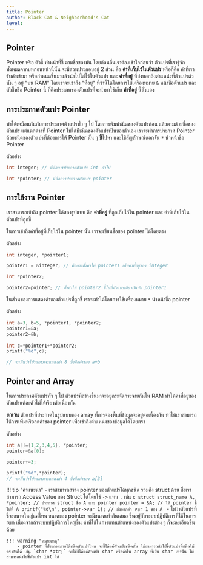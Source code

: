 ```yaml
---
title: Pointer
author: Black Cat & Neighborhood's Cat
level:
---
```


## Pointer

Pointer หรือ ตัวชี้ ทำหน้าที่ชี้ ตามชื่อของมัน โดยก่อนอื่นเราต้องเข้าใจก่อนว่า ตัวแปรที่เรารู้จักทั้งหมดจากบทก่อนหน้านี้นั้น จะมีส่วนประกอบอยู่ 2 ส่วน คือ **ค่าที่เก็บไว้ในตัวแปร** หรือก็คือ ค่าที่เรารับค่าเข้ามา หรือกำหนดขึ้นมาแล้วนำไปใส่ไว้ในตัวแปร และ **ค่าที่อยู่** ที่บ่งบอกถึงตำแหน่งที่ตัวแปรตัวนั้น ๆ อยู่ "บน RAM" โดยเราจะเข้าถึง "ที่อยู่" ที่ว่านี้ได้โดยการใส่เครื่องหมาย `&` หน้าชื่อตัวแปร และตัวชี้หรือ Pointer นี้ ก็คือประเภทของตัวแปรที่จะนำมาใช้เก็บ **ค่าที่อยู่** นี้นั่นเอง

## การประกาศตัวแปร Pointer

ทำได้เหมือนกันกับการประกาศตัวแปรทั่ว ๆ ไป โดยการพิมพ์ชนิดของตัวแปรก่อน แล้วตามด้วยชื่อของตัวแปร แต่แตกต่างที่ Pointer ไม่ได้มีชนิดของตัวแปรเป็นของตัวเอง เราจะทำการประกาศ Pointer ด้วยชนิดของตัวแปรที่ต้องการให้ Pointer นั้น ๆ **ชี้**ไปหา และใช้สัญลักษณ์ดอกจัน `*` นำหน้าชื่อ Pointer

ตัวอย่าง

```c
int integer; // นี่คือการประกาศตัวแปร int ทั่วไป

int *pointer; // นี่คือการประกาศตัวแปร pointer
```

## การใช้งาน Pointer

เราสามารถเข้าถึง pointer ได้สองรูปแบบ คือ **ค่าที่อยู่** ที่ถูกเก็บไว้ใน pointer และ ค่าที่เก็บไว้ในตัวแปรที่ถูกชี้

ในการเข้าถึงค่าที่อยู่ที่เก็บไว้ใน pointer นั้น เราจะเขียนชื่อของ pointer ได้โดยตรง

ตัวอย่าง

```c
int integer, *pointer1;

pointer1 = &integer; // คือการตั้งค่าให้ pointer1 เก็บค่าที่อยู่ของ integer

int *pointer2;

pointer2=pointer; // ตั้งค่าให้ pointer2 ชี้ไปที่ตัวแปรเดียวกันกับ pointer1
```

ในส่วนของการแสดงค่าของตัวแปรที่ถูกชี้ เราจะทำได้โดยการใช้เครื่องหมาย `*` นำหน้าชื่อ pointer

ตัวอย่าง

```c
int a=3, b=5, *pointer1, *pointer2;
pointer1=&a;
pointer2=&b;
 
int c=*pointer1+*pointer2;
printf("%d",c);

// จะเห็นว่าโปรแกรมจะแสดงค่า 8 ซึ่งคือค่าของ a+b
```

## Pointer and Array

ในการประกาศตัวแปรทั่ว ๆ ไป ตัวแปรที่สร้างขึ้นมาจะอยู่กระจัดกระจายกันใน RAM ทำให้ค่าที่อยู่ของตัวแปรแต่ละตัวไม่ได้เรียงต่อเนื่องกัน

**ยกเว้น** ตัวแปรที่ประกาศในรูปแบบของ array ที่การจองพื้นที่ข้อมูลจะอยู่ต่อเนื่องกัน ทำให้เราสามารถใช้การเพิ่มหรือลดค่าของ pointer เพื่อเข้าถึงตำแหน่งของข้อมูลได้โดยตรง

ตัวอย่าง

```c
int a[]={1,2,3,4,5}, *pointer;
pointer=&a[0];

pointer+=3;

printf("%d",*pointer);
// จะเห็นว่าโปรแกรมจะแสดงค่า 4 ซึ่งคือค่าของ a[3]
```

!!! tip "คำแนะนำ"
    - เราสามารถสร้าง pointer ของตัวแปรได้ทุกชนิด รวมถึง struct ด้วย ซึ่งเราสามารถ Access Value ของ Struct ได้โดยใช้ `->` แทน `.` เช่น
    ```c
    struct struct_name A, *pointer; // ประกาศ struct ชื่อ A และ pointer
    pointer = &A; // ให้ pointer ชี้ไปที่ A
    printf("%d\n", pointer->var_1); // ส่งออกค่า var_1 ของ A
    ```
    - ไม่ว่าตัวแปรที่ชี้จะขนาดใหญ่แค่ไหน ขนาดของ pointer จะมีขนาดเท่ากันเสมอ ขึ้นอยู่กับระบบปฏิบัติการที่ใช้ในการ run เนื่องจากถ้าระบบปฏิบัติการใหญ่ขึ้น ค่าที่ใช้ในการแทนตำแหน่งของตัวแปรต่าง ๆ ก็จะละเอียดขึ้นด้วย

    !!! warning "หมายเหตุ"
        - pointer ที่ประกาศภายใต้ชนิดตัวแปรไหน จะชี้ได้แค่ตัวแปรชนิดนั้น ไม่สามารถนำไปชี้ตัวแปรที่ชนิดไม่ตรงกันได้ เช่น `char *ptr;` จะใช้ชี้ได้แค่ตัวแปร char หรือค่าใน array ที่เป็น char เท่านั้น ไม่สามารถนำไปชี้ตัวแปร int ได้
